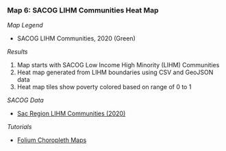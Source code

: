 ### Map 6: SACOG LIHM Communities Heat Map

*Map Legend*
* SACOG LIHM Communities, 2020 (Green)

*Results*
1. Map starts with SACOG Low Income High Minority (LIHM) Communities
2. Heat map generated from LIHM boundaries using CSV and GeoJSON data
3. Heat map tiles show poverty colored based on range of 0 to 1

*SACOG Data*
* [Sac Region LIHM Communities (2020)][06.01]

*Tutorials*
* [Folium Choropleth Maps][08.01]

[06.01]: https://data.sacog.org/datasets/d37cca2c798b48b9966b62e4bb1f380d_0
[08.01]: https://www.nagarajbhat.com/post/folium-visualization/
